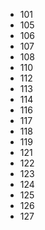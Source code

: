 - 101
- 105
- 106
- 107
- 108
- 110
- 112
- 113
- 114
- 116
- 117
- 118
- 119
- 121
- 122
- 123
- 124
- 125
- 126
- 127
